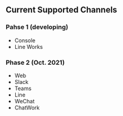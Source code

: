 ## Current Supported Channels

### Pahse 1 (developing)
- Console
- Line Works

### Phase 2 (Oct. 2021)
- Web
- Slack
- Teams
- Line
- WeChat
- ChatWork
